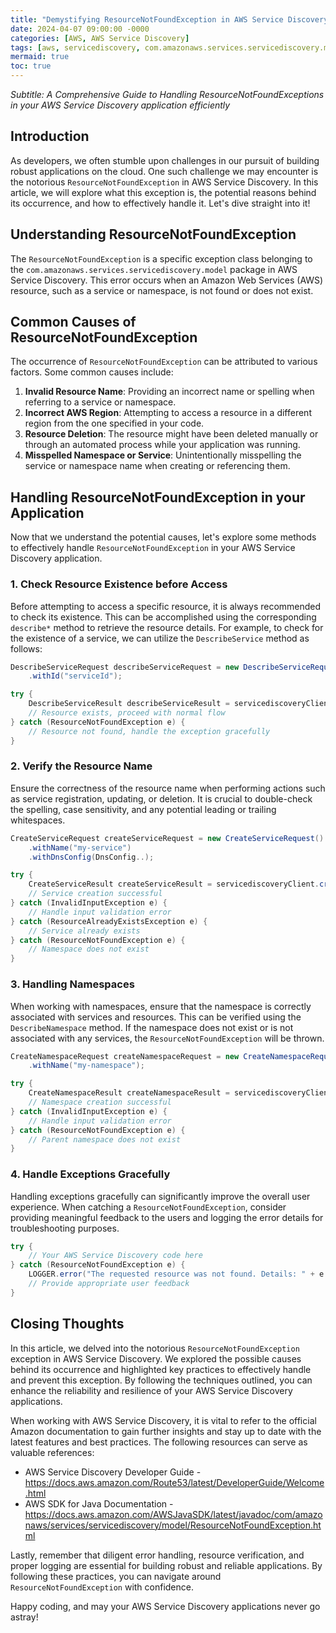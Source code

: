 ```yaml
---
title: "Demystifying ResourceNotFoundException in AWS Service Discovery"
date: 2024-04-07 09:00:00 -0000
categories: [AWS, AWS Service Discovery]
tags: [aws, servicediscovery, com.amazonaws.services.servicediscovery.model]
mermaid: true
toc: true
---
```



*Subtitle: A Comprehensive Guide to Handling ResourceNotFoundExceptions in your AWS Service Discovery application efficiently*

Introduction
--------------

As developers, we often stumble upon challenges in our pursuit of building robust applications on the cloud. One such challenge we may encounter is the notorious `ResourceNotFoundException` in AWS Service Discovery. In this article, we will explore what this exception is, the potential reasons behind its occurrence, and how to effectively handle it. Let's dive straight into it!

Understanding ResourceNotFoundException
------------------------------------------

The `ResourceNotFoundException` is a specific exception class belonging to the `com.amazonaws.services.servicediscovery.model` package in AWS Service Discovery. This error occurs when an Amazon Web Services (AWS) resource, such as a service or namespace, is not found or does not exist.

Common Causes of ResourceNotFoundException
--------------------------------------------------

The occurrence of `ResourceNotFoundException` can be attributed to various factors. Some common causes include:

1. **Invalid Resource Name**: Providing an incorrect name or spelling when referring to a service or namespace.
2. **Incorrect AWS Region**: Attempting to access a resource in a different region from the one specified in your code.
3. **Resource Deletion**: The resource might have been deleted manually or through an automated process while your application was running.
4. **Misspelled Namespace or Service**: Unintentionally misspelling the service or namespace name when creating or referencing them.

Handling ResourceNotFoundException in your Application
---------------------------------------------------------

Now that we understand the potential causes, let's explore some methods to effectively handle `ResourceNotFoundException` in your AWS Service Discovery application.

### 1. Check Resource Existence before Access

Before attempting to access a specific resource, it is always recommended to check its existence. This can be accomplished using the corresponding `describe*` method to retrieve the resource details. For example, to check for the existence of a service, we can utilize the `DescribeService` method as follows:

```java
DescribeServiceRequest describeServiceRequest = new DescribeServiceRequest()
    .withId("serviceId");

try {
    DescribeServiceResult describeServiceResult = servicediscoveryClient.describeService(describeServiceRequest);
    // Resource exists, proceed with normal flow
} catch (ResourceNotFoundException e) {
    // Resource not found, handle the exception gracefully
}
```

### 2. Verify the Resource Name

Ensure the correctness of the resource name when performing actions such as service registration, updating, or deletion. It is crucial to double-check the spelling, case sensitivity, and any potential leading or trailing whitespaces. 

```java
CreateServiceRequest createServiceRequest = new CreateServiceRequest()
    .withName("my-service")
    .withDnsConfig(DnsConfig..);

try {
    CreateServiceResult createServiceResult = servicediscoveryClient.createService(createServiceRequest);
    // Service creation successful
} catch (InvalidInputException e) {
    // Handle input validation error
} catch (ResourceAlreadyExistsException e) {
    // Service already exists
} catch (ResourceNotFoundException e) {
    // Namespace does not exist
}
```

### 3. Handling Namespaces

When working with namespaces, ensure that the namespace is correctly associated with services and resources. This can be verified using the `DescribeNamespace` method. If the namespace does not exist or is not associated with any services, the `ResourceNotFoundException` will be thrown.

```java
CreateNamespaceRequest createNamespaceRequest = new CreateNamespaceRequest()
    .withName("my-namespace");

try {
    CreateNamespaceResult createNamespaceResult = servicediscoveryClient.createNamespace(createNamespaceRequest);
    // Namespace creation successful
} catch (InvalidInputException e) {
    // Handle input validation error
} catch (ResourceNotFoundException e) {
    // Parent namespace does not exist
}
```

### 4. Handle Exceptions Gracefully

Handling exceptions gracefully can significantly improve the overall user experience. When catching a `ResourceNotFoundException`, consider providing meaningful feedback to the users and logging the error details for troubleshooting purposes.

```java
try {
    // Your AWS Service Discovery code here
} catch (ResourceNotFoundException e) {
    LOGGER.error("The requested resource was not found. Details: " + e.getMessage());
    // Provide appropriate user feedback
}
```

Closing Thoughts
------------------

In this article, we delved into the notorious `ResourceNotFoundException` exception in AWS Service Discovery. We explored the possible causes behind its occurrence and highlighted key practices to effectively handle and prevent this exception. By following the techniques outlined, you can enhance the reliability and resilience of your AWS Service Discovery applications.

When working with AWS Service Discovery, it is vital to refer to the official Amazon documentation to gain further insights and stay up to date with the latest features and best practices. The following resources can serve as valuable references:

- AWS Service Discovery Developer Guide - <https://docs.aws.amazon.com/Route53/latest/DeveloperGuide/Welcome.html>
- AWS SDK for Java Documentation - <https://docs.aws.amazon.com/AWSJavaSDK/latest/javadoc/com/amazonaws/services/servicediscovery/model/ResourceNotFoundException.html>

Lastly, remember that diligent error handling, resource verification, and proper logging are essential for building robust and reliable applications. By following these practices, you can navigate around `ResourceNotFoundException` with confidence.

Happy coding, and may your AWS Service Discovery applications never go astray!
